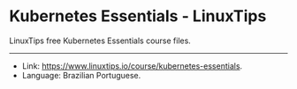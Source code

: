 # Kubernetes Essentials - LinuxTips
LinuxTips free Kubernetes Essentials course files.

---

* Link: https://www.linuxtips.io/course/kubernetes-essentials.
* Language: Brazilian Portuguese.
